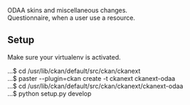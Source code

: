 ODAA skins and miscellaneous changes.   
Questionnaire, when a user use a resource.  
  
Setup
------------
Make sure your virtualenv is activated.
  
...$ cd /usr/lib/ckan/default/src/ckan/ckanext  
...$ paster --plugin=ckan create -t ckanext ckanext-odaa  
...$ cd /usr/lib/ckan/default/src/ckan/ckanext/ckanext-odaa  
...$ python setup.py develop  
  
